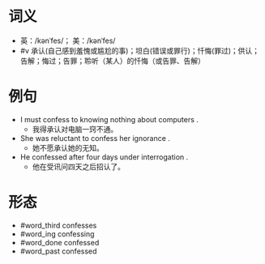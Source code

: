 # 词义
- 英：/kənˈfes/； 美：/kənˈfes/
- #v 承认(自己感到羞愧或尴尬的事)；坦白(错误或罪行)；忏悔(罪过)；供认；告解；悔过；告罪；聆听（某人）的忏悔（或告罪、告解）
# 例句
- I must confess to knowing nothing about computers .
	- 我得承认对电脑一窍不通。
- She was reluctant to confess her ignorance .
	- 她不愿承认她的无知。
- He confessed after four days under interrogation .
	- 他在受讯问四天之后招认了。
# 形态
- #word_third confesses
- #word_ing confessing
- #word_done confessed
- #word_past confessed
